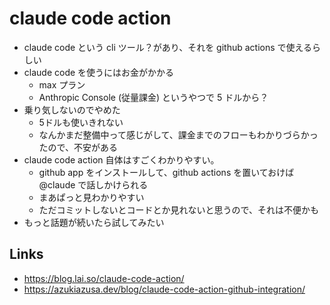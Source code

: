 # claude code action

- claude code という cli ツール？があり、それを github actions で使えるらしい
- claude code を使うにはお金がかかる
  - max プラン
  - Anthropic Console (従量課金) というやつで 5 ドルから？ 
- 乗り気しないのでやめた
  - 5ドルも使いきれない
  - なんかまだ整備中って感じがして、課金までのフローもわかりづらかったので、不安がある
- claude code action 自体はすごくわかりやすい。
  - github app をインストールして、github actions を置いておけば @claude で話しかけられる
  - まあぱっと見わかりやすい
  - ただコミットしないとコードとか見れないと思うので、それは不便かも
- もっと話題が続いたら試してみたい

## Links
- https://blog.lai.so/claude-code-action/
- https://azukiazusa.dev/blog/claude-code-action-github-integration/

